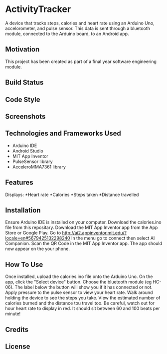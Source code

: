 # ActivityTracker
A device that tracks steps, calories and heart rate using an Arduino Uno, accelorometer, and pulse sensor. This data is sent through a bluetooth module, connected to the Arduino board, to an Android app. 

## Motivation
This project has been created as part of a final year software engineering module. 

## Build Status 

## Code Style 

## Screenshots 

## Technologies and Frameworks Used
- Arduino IDE
- Android Studio 
- MIT App Inventor 
- PulseSensor library 
- AcceleroMMA7361 library 

## Features
Displays:
*Heart rate
*Calories
*Steps taken
*Distance travelled

## Installation 
Ensure Arduino IDE is installed on your computer. 
Download the calories.ino file from this repositary. 
Download the MIT App Inventor app from the App Store or Google Play. 
Go to http://ai2.appinventor.mit.edu/?locale=en#5679425132298240 
In the menu go to connect then select AI Companion. 
Scan the QR Code in the MIT App Inventor app. 
The app should now appear on the your phone.

## How To Use
Once installed, upload the calories.ino file onto the Arduino Uno.
On the app, click the "Select device" button.
Choose the bluetooth module (eg HC-06).
The label below the button will show you if it has connected or not. 
Apply pressure to the pulse sensor to view your heart rate. 
Walk around holding the device to see the steps you take. 
View the estimated number of calories burned and the distance tou travel too. 
Be careful, watch out for hour heart rate to display in red. It should sit between 60 and 100 beats per minute!


## Credits

## License 
